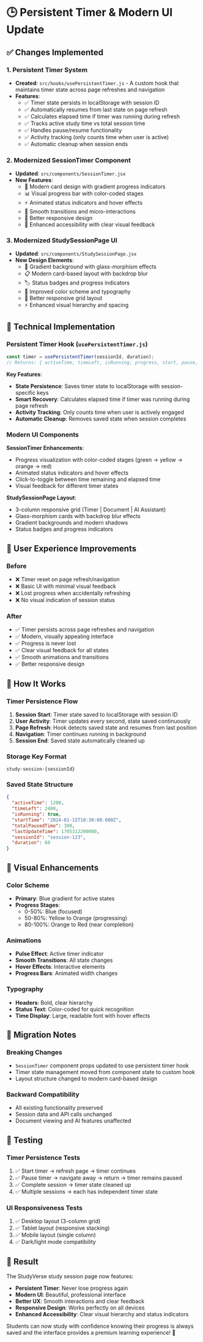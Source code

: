 # 🕒 Persistent Timer & Modern UI Update

## ✅ Changes Implemented

### 1. **Persistent Timer System**
- **Created**: `src/hooks/usePersistentTimer.js` - A custom hook that maintains timer state across page refreshes and navigation
- **Features**:
  - ✅ Timer state persists in localStorage with session ID
  - ✅ Automatically resumes from last state on page refresh
  - ✅ Calculates elapsed time if timer was running during refresh
  - ✅ Tracks active study time vs total session time
  - ✅ Handles pause/resume functionality
  - ✅ Activity tracking (only counts time when user is active)
  - ✅ Automatic cleanup when session ends

### 2. **Modernized SessionTimer Component**
- **Updated**: `src/components/SessionTimer.jsx`
- **New Features**:
  - 🎨 Modern card design with gradient progress indicators
  - 📊 Visual progress bar with color-coded stages
  - ⚡ Animated status indicators and hover effects
  - 🔄 Smooth transitions and micro-interactions
  - 📱 Better responsive design
  - 🎯 Enhanced accessibility with clear visual feedback

### 3. **Modernized StudySessionPage UI**
- **Updated**: `src/components/StudySessionPage.jsx`
- **New Design Elements**:
  - 🌟 Gradient background with glass-morphism effects
  - 📋 Modern card-based layout with backdrop blur
  - 🏷️ Status badges and progress indicators
  - 🎨 Improved color scheme and typography
  - 📱 Better responsive grid layout
  - ⚡ Enhanced visual hierarchy and spacing

## 🔧 Technical Implementation

### Persistent Timer Hook (`usePersistentTimer.js`)
```javascript
const timer = usePersistentTimer(sessionId, duration);
// Returns: { activeTime, timeLeft, isRunning, progress, start, pause, reset, ... }
```

**Key Features**:
- **State Persistence**: Saves timer state to localStorage with session-specific keys
- **Smart Recovery**: Calculates elapsed time if timer was running during page refresh
- **Activity Tracking**: Only counts time when user is actively engaged
- **Automatic Cleanup**: Removes saved state when session completes

### Modern UI Components

**SessionTimer Enhancements**:
- Progress visualization with color-coded stages (green → yellow → orange → red)
- Animated status indicators and hover effects
- Click-to-toggle between time remaining and elapsed time
- Visual feedback for different timer states

**StudySessionPage Layout**:
- 3-column responsive grid (Timer | Document | AI Assistant)
- Glass-morphism cards with backdrop blur effects
- Gradient backgrounds and modern shadows
- Status badges and progress indicators

## 🎯 User Experience Improvements

### Before
- ❌ Timer reset on page refresh/navigation
- ❌ Basic UI with minimal visual feedback
- ❌ Lost progress when accidentally refreshing
- ❌ No visual indication of session status

### After
- ✅ Timer persists across page refreshes and navigation
- ✅ Modern, visually appealing interface
- ✅ Progress is never lost
- ✅ Clear visual feedback for all states
- ✅ Smooth animations and transitions
- ✅ Better responsive design

## 🚀 How It Works

### Timer Persistence Flow
1. **Session Start**: Timer state saved to localStorage with session ID
2. **User Activity**: Timer updates every second, state saved continuously
3. **Page Refresh**: Hook detects saved state and resumes from last position
4. **Navigation**: Timer continues running in background
5. **Session End**: Saved state automatically cleaned up

### Storage Key Format
```
study-session-{sessionId}
```

### Saved State Structure
```json
{
  "activeTime": 1200,
  "timeLeft": 2400,
  "isRunning": true,
  "startTime": "2024-01-15T10:30:00.000Z",
  "totalPausedTime": 300,
  "lastUpdateTime": 1705312200000,
  "sessionId": "session-123",
  "duration": 60
}
```

## 🎨 Visual Enhancements

### Color Scheme
- **Primary**: Blue gradient for active states
- **Progress Stages**: 
  - 0-50%: Blue (focused)
  - 50-80%: Yellow to Orange (progressing)
  - 80-100%: Orange to Red (near completion)

### Animations
- **Pulse Effect**: Active timer indicator
- **Smooth Transitions**: All state changes
- **Hover Effects**: Interactive elements
- **Progress Bars**: Animated width changes

### Typography
- **Headers**: Bold, clear hierarchy
- **Status Text**: Color-coded for quick recognition
- **Time Display**: Large, readable font with hover effects

## 🔄 Migration Notes

### Breaking Changes
- `SessionTimer` component props updated to use persistent timer hook
- Timer state management moved from component state to custom hook
- Layout structure changed to modern card-based design

### Backward Compatibility
- All existing functionality preserved
- Session data and API calls unchanged
- Document viewing and AI features unaffected

## 🧪 Testing

### Timer Persistence Tests
1. ✅ Start timer → refresh page → timer continues
2. ✅ Pause timer → navigate away → return → timer remains paused
3. ✅ Complete session → timer state cleaned up
4. ✅ Multiple sessions → each has independent timer state

### UI Responsiveness Tests
1. ✅ Desktop layout (3-column grid)
2. ✅ Tablet layout (responsive stacking)
3. ✅ Mobile layout (single column)
4. ✅ Dark/light mode compatibility

## 🎉 Result

The StudyVerse study session page now features:
- **Persistent Timer**: Never lose progress again
- **Modern UI**: Beautiful, professional interface
- **Better UX**: Smooth interactions and clear feedback
- **Responsive Design**: Works perfectly on all devices
- **Enhanced Accessibility**: Clear visual hierarchy and status indicators

Students can now study with confidence knowing their progress is always saved and the interface provides a premium learning experience! 🚀
